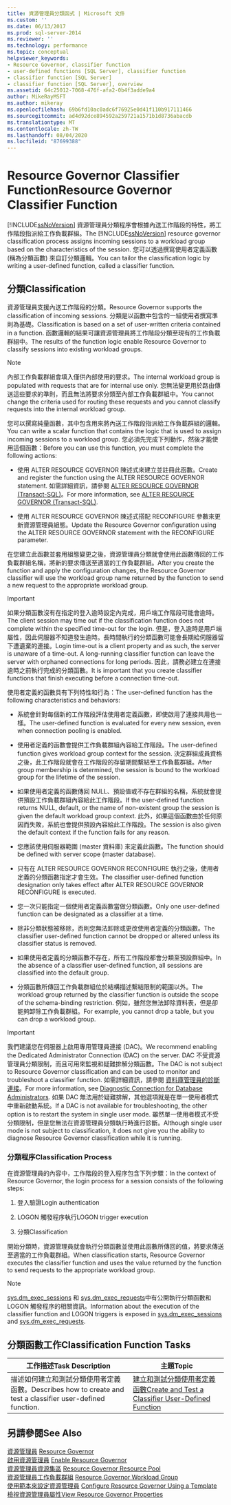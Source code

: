 ```yaml
---
title: 資源管理員分類函式 | Microsoft 文件
ms.custom: ''
ms.date: 06/13/2017
ms.prod: sql-server-2014
ms.reviewer: ''
ms.technology: performance
ms.topic: conceptual
helpviewer_keywords:
- Resource Governor, classifier function
- user-defined functions [SQL Server], classifier function
- classifier function [SQL Server]
- classifier function [SQL Server], overview
ms.assetid: 64c25012-7068-476f-afa2-0b4f3adde9a4
author: MikeRayMSFT
ms.author: mikeray
ms.openlocfilehash: 69b6fd10ac0adc6f76925e0d41f110b917111466
ms.sourcegitcommit: ad4d92dce894592a259721a1571b1d8736abacdb
ms.translationtype: MT
ms.contentlocale: zh-TW
ms.lasthandoff: 08/04/2020
ms.locfileid: "87699388"
---
```

# <a name="resource-governor-classifier-function"></a><span data-ttu-id="36d5a-102">Resource Governor Classifier Function</span><span class="sxs-lookup"><span data-stu-id="36d5a-102">Resource Governor Classifier Function</span></span>
  <span data-ttu-id="36d5a-103">[!INCLUDE[ssNoVersion](../../includes/ssnoversion-md.md)] 資源管理員分類程序會根據內送工作階段的特性，將工作階段指派給工作負載群組。</span><span class="sxs-lookup"><span data-stu-id="36d5a-103">The [!INCLUDE[ssNoVersion](../../includes/ssnoversion-md.md)] resource governor classification process assigns incoming sessions to a workload group based on the characteristics of the session.</span></span> <span data-ttu-id="36d5a-104">您可以透過撰寫使用者定義函數 (稱為分類函數) 來自訂分類邏輯。</span><span class="sxs-lookup"><span data-stu-id="36d5a-104">You can tailor the classification logic by writing a user-defined function, called a classifier function.</span></span>  
  
## <a name="classification"></a><span data-ttu-id="36d5a-105">分類</span><span class="sxs-lookup"><span data-stu-id="36d5a-105">Classification</span></span>  
 <span data-ttu-id="36d5a-106">資源管理員支援內送工作階段的分類。</span><span class="sxs-lookup"><span data-stu-id="36d5a-106">Resource Governor supports the classification of incoming sessions.</span></span> <span data-ttu-id="36d5a-107">分類是以函數中包含的一組使用者撰寫準則為基礎。</span><span class="sxs-lookup"><span data-stu-id="36d5a-107">Classification is based on a set of user-written criteria contained in a function.</span></span> <span data-ttu-id="36d5a-108">函數邏輯的結果可讓資源管理員將工作階段分類至現有的工作負載群組中。</span><span class="sxs-lookup"><span data-stu-id="36d5a-108">The results of the function logic enable Resource Governor to classify sessions into existing workload groups.</span></span>  
  
> [!NOTE]  
>  <span data-ttu-id="36d5a-109">內部工作負載群組會填入僅供內部使用的要求。</span><span class="sxs-lookup"><span data-stu-id="36d5a-109">The internal workload group is populated with requests that are for internal use only.</span></span> <span data-ttu-id="36d5a-110">您無法變更用於路由傳送這些要求的準則，而且無法將要求分類至內部工作負載群組中。</span><span class="sxs-lookup"><span data-stu-id="36d5a-110">You cannot change the criteria used for routing these requests and you cannot classify requests into the internal workload group.</span></span>  
  
 <span data-ttu-id="36d5a-111">您可以撰寫純量函數，其中包含用來將內送工作階段指派給工作負載群組的邏輯。</span><span class="sxs-lookup"><span data-stu-id="36d5a-111">You can write a scalar function that contains the logic that is used to assign incoming sessions to a workload group.</span></span> <span data-ttu-id="36d5a-112">您必須先完成下列動作，然後才能使用這個函數：</span><span class="sxs-lookup"><span data-stu-id="36d5a-112">Before you can use this function, you must complete the following actions:</span></span>  
  
-   <span data-ttu-id="36d5a-113">使用 ALTER RESOURCE GOVERNOR 陳述式來建立並註冊此函數。</span><span class="sxs-lookup"><span data-stu-id="36d5a-113">Create and register the function using the ALTER RESOURCE GOVERNOR statement.</span></span> <span data-ttu-id="36d5a-114">如需詳細資訊，請參閱 [ALTER RESOURCE GOVERNOR &#40;Transact-SQL&#41;](/sql/t-sql/statements/alter-resource-governor-transact-sql)。</span><span class="sxs-lookup"><span data-stu-id="36d5a-114">For more information, see [ALTER RESOURCE GOVERNOR &#40;Transact-SQL&#41;](/sql/t-sql/statements/alter-resource-governor-transact-sql).</span></span>  
  
-   <span data-ttu-id="36d5a-115">使用 ALTER RESOURCE GOVERNOR 陳述式搭配 RECONFIGURE 參數來更新資源管理員組態。</span><span class="sxs-lookup"><span data-stu-id="36d5a-115">Update the Resource Governor configuration using the ALTER RESOURCE GOVERNOR statement with the RECONFIGURE parameter.</span></span>  
  
 <span data-ttu-id="36d5a-116">在您建立此函數並套用組態變更之後，資源管理員分類就會使用此函數傳回的工作負載群組名稱，將新的要求傳送至適當的工作負載群組。</span><span class="sxs-lookup"><span data-stu-id="36d5a-116">After you create the function and apply the configuration changes, the Resource Governor classifier will use the workload group name returned by the function to send a new request to the appropriate workload group.</span></span>  
  
> [!IMPORTANT]  
>  <span data-ttu-id="36d5a-117">如果分類函數沒有在指定的登入逾時設定內完成，用戶端工作階段可能會逾時。</span><span class="sxs-lookup"><span data-stu-id="36d5a-117">The client session may time out if the classification function does not complete within the specified time-out for the login.</span></span> <span data-ttu-id="36d5a-118">但是，登入逾時是用戶端屬性，因此伺服器不知道發生逾時。長時間執行的分類函數可能會長期給伺服器留下遭遺棄的連接。</span><span class="sxs-lookup"><span data-stu-id="36d5a-118">Login time-out is a client property and as such, the server is unaware of a time-out. A long-running classifier function can leave the server with orphaned connections for long periods.</span></span> <span data-ttu-id="36d5a-119">因此，請務必建立在連接逾時之前執行完成的分類函數。</span><span class="sxs-lookup"><span data-stu-id="36d5a-119">It is important that you create classifier functions that finish executing before a connection time-out.</span></span>  
  
 <span data-ttu-id="36d5a-120">使用者定義的函數具有下列特性和行為：</span><span class="sxs-lookup"><span data-stu-id="36d5a-120">The user-defined function has the following characteristics and behaviors:</span></span>  
  
-   <span data-ttu-id="36d5a-121">系統會針對每個新的工作階段評估使用者定義函數，即使啟用了連接共用也一樣。</span><span class="sxs-lookup"><span data-stu-id="36d5a-121">The user-defined function is evaluated for every new session, even when connection pooling is enabled.</span></span>  
  
-   <span data-ttu-id="36d5a-122">使用者定義的函數會提供工作負載群組內容給工作階段。</span><span class="sxs-lookup"><span data-stu-id="36d5a-122">The user-defined function gives workload group context for the session.</span></span> <span data-ttu-id="36d5a-123">決定群組成員資格之後，此工作階段就會在工作階段的存留期間繫結至工作負載群組。</span><span class="sxs-lookup"><span data-stu-id="36d5a-123">After group membership is determined, the session is bound to the workload group for the lifetime of the session.</span></span>  
  
-   <span data-ttu-id="36d5a-124">如果使用者定義的函數傳回 NULL、預設值或不存在群組的名稱，系統就會提供預設工作負載群組內容給此工作階段。</span><span class="sxs-lookup"><span data-stu-id="36d5a-124">If the user-defined function returns NULL, default, or the name of non-existent group the session is given the default workload group context.</span></span> <span data-ttu-id="36d5a-125">此外，如果這個函數由於任何原因而失敗，系統也會提供預設內容給此工作階段。</span><span class="sxs-lookup"><span data-stu-id="36d5a-125">The session is also given the default context if the function fails for any reason.</span></span>  
  
-   <span data-ttu-id="36d5a-126">您應該使用伺服器範圍 (master 資料庫) 來定義此函數。</span><span class="sxs-lookup"><span data-stu-id="36d5a-126">The function should be defined with server scope (master database).</span></span>  
  
-   <span data-ttu-id="36d5a-127">只有在 ALTER RESOURCE GOVERNOR RECONFIGURE 執行之後，使用者定義的分類函數指定才會生效。</span><span class="sxs-lookup"><span data-stu-id="36d5a-127">The classifier user-defined function designation only takes effect after ALTER RESOURCE GOVERNOR RECONFIGURE is executed.</span></span>  
  
-   <span data-ttu-id="36d5a-128">您一次只能指定一個使用者定義函數當做分類函數。</span><span class="sxs-lookup"><span data-stu-id="36d5a-128">Only one user-defined function can be designated as a classifier at a time.</span></span>  
  
-   <span data-ttu-id="36d5a-129">除非分類狀態被移除，否則您無法卸除或更改使用者定義的分類函數。</span><span class="sxs-lookup"><span data-stu-id="36d5a-129">The classifier user-defined function cannot be dropped or altered unless its classifier status is removed.</span></span>  
  
-   <span data-ttu-id="36d5a-130">如果使用者定義的分類函數不存在，所有工作階段都會分類至預設群組中。</span><span class="sxs-lookup"><span data-stu-id="36d5a-130">In the absence of a classifier user-defined function, all sessions are classified into the default group.</span></span>  
  
-   <span data-ttu-id="36d5a-131">分類函數所傳回工作負載群組位於結構描述繫結限制的範圍以外。</span><span class="sxs-lookup"><span data-stu-id="36d5a-131">The workload group returned by the classifier function is outside the scope of the schema-binding restriction.</span></span> <span data-ttu-id="36d5a-132">例如，雖然您無法卸除資料表，但是卻能夠卸除工作負載群組。</span><span class="sxs-lookup"><span data-stu-id="36d5a-132">For example, you cannot drop a table, but you can drop a workload group.</span></span>  
  
> [!IMPORTANT]  
>  <span data-ttu-id="36d5a-133">我們建議您在伺服器上啟用專用管理員連接 (DAC)。</span><span class="sxs-lookup"><span data-stu-id="36d5a-133">We recommend enabling the Dedicated Administrator Connection (DAC) on the server.</span></span> <span data-ttu-id="36d5a-134">DAC 不受資源管理員分類限制，而且可用來監視和疑難排解分類函數。</span><span class="sxs-lookup"><span data-stu-id="36d5a-134">The DAC is not subject to Resource Governor classification and can be used to monitor and troubleshoot a classifier function.</span></span> <span data-ttu-id="36d5a-135">如需詳細資訊，請參閱 [資料庫管理員的診斷連接](../../database-engine/configure-windows/diagnostic-connection-for-database-administrators.md)。</span><span class="sxs-lookup"><span data-stu-id="36d5a-135">For more information, see [Diagnostic Connection for Database Administrators](../../database-engine/configure-windows/diagnostic-connection-for-database-administrators.md).</span></span> <span data-ttu-id="36d5a-136">如果 DAC 無法用於疑難排解，其他選項就是在單一使用者模式中重新啟動系統。</span><span class="sxs-lookup"><span data-stu-id="36d5a-136">If a DAC is not available for troubleshooting, the other option is to restart the system in single user mode.</span></span> <span data-ttu-id="36d5a-137">雖然單一使用者模式不受分類限制，但是您無法在資源管理員分類執行時進行診斷。</span><span class="sxs-lookup"><span data-stu-id="36d5a-137">Although single user mode is not subject to classification, it does not give you the ability to diagnose Resource Governor classification while it is running.</span></span>  
  
### <a name="classification-process"></a><span data-ttu-id="36d5a-138">分類程序</span><span class="sxs-lookup"><span data-stu-id="36d5a-138">Classification Process</span></span>  
 <span data-ttu-id="36d5a-139">在資源管理員的內容中，工作階段的登入程序包含下列步驟：</span><span class="sxs-lookup"><span data-stu-id="36d5a-139">In the context of Resource Governor, the login process for a session consists of the following steps:</span></span>  
  
1.  <span data-ttu-id="36d5a-140">登入驗證</span><span class="sxs-lookup"><span data-stu-id="36d5a-140">Login authentication</span></span>  
  
2.  <span data-ttu-id="36d5a-141">LOGON 觸發程序執行</span><span class="sxs-lookup"><span data-stu-id="36d5a-141">LOGON trigger execution</span></span>  
  
3.  <span data-ttu-id="36d5a-142">分類</span><span class="sxs-lookup"><span data-stu-id="36d5a-142">Classification</span></span>  
  
 <span data-ttu-id="36d5a-143">開始分類時，資源管理員就會執行分類函數並使用此函數所傳回的值，將要求傳送至適當的工作負載群組。</span><span class="sxs-lookup"><span data-stu-id="36d5a-143">When classification starts, Resource Governor executes the classifier function and uses the value returned by the function to send requests to the appropriate workload group.</span></span>  
  
> [!NOTE]  
>  <span data-ttu-id="36d5a-144">[sys.dm_exec_sessions](/sql/relational-databases/system-dynamic-management-views/sys-dm-exec-sessions-transact-sql) 和 [sys.dm_exec_requests](/sql/relational-databases/system-dynamic-management-views/sys-dm-exec-requests-transact-sql)中有公開執行分類函數和 LOGON 觸發程序的相關資訊。</span><span class="sxs-lookup"><span data-stu-id="36d5a-144">Information about the execution of the classifier function and LOGON triggers is exposed in [sys.dm_exec_sessions](/sql/relational-databases/system-dynamic-management-views/sys-dm-exec-sessions-transact-sql) and [sys.dm_exec_requests](/sql/relational-databases/system-dynamic-management-views/sys-dm-exec-requests-transact-sql).</span></span>  
  
## <a name="classification-function-tasks"></a><span data-ttu-id="36d5a-145">分類函數工作</span><span class="sxs-lookup"><span data-stu-id="36d5a-145">Classification Function Tasks</span></span>  
  
|<span data-ttu-id="36d5a-146">工作描述</span><span class="sxs-lookup"><span data-stu-id="36d5a-146">Task Description</span></span>|<span data-ttu-id="36d5a-147">主題</span><span class="sxs-lookup"><span data-stu-id="36d5a-147">Topic</span></span>|  
|----------------------|-----------|  
|<span data-ttu-id="36d5a-148">描述如何建立和測試分類使用者定義函數。</span><span class="sxs-lookup"><span data-stu-id="36d5a-148">Describes how to create and test a classifier user-defined function.</span></span>|[<span data-ttu-id="36d5a-149">建立和測試分類使用者定義函數</span><span class="sxs-lookup"><span data-stu-id="36d5a-149">Create and Test a Classifier User-Defined Function</span></span>](create-and-test-a-classifier-user-defined-function.md)|  
  
## <a name="see-also"></a><span data-ttu-id="36d5a-150">另請參閱</span><span class="sxs-lookup"><span data-stu-id="36d5a-150">See Also</span></span>  
 <span data-ttu-id="36d5a-151">[資源管理員](resource-governor.md) </span><span class="sxs-lookup"><span data-stu-id="36d5a-151">[Resource Governor](resource-governor.md) </span></span>  
 <span data-ttu-id="36d5a-152">[啟用資源管理員](enable-resource-governor.md) </span><span class="sxs-lookup"><span data-stu-id="36d5a-152">[Enable Resource Governor](enable-resource-governor.md) </span></span>  
 <span data-ttu-id="36d5a-153">[資源管理員資源集區](resource-governor-resource-pool.md) </span><span class="sxs-lookup"><span data-stu-id="36d5a-153">[Resource Governor Resource Pool](resource-governor-resource-pool.md) </span></span>  
 <span data-ttu-id="36d5a-154">[資源管理員工作負載群組](resource-governor-workload-group.md) </span><span class="sxs-lookup"><span data-stu-id="36d5a-154">[Resource Governor Workload Group](resource-governor-workload-group.md) </span></span>  
 <span data-ttu-id="36d5a-155">[使用範本來設定資源管理員](configure-resource-governor-using-a-template.md) </span><span class="sxs-lookup"><span data-stu-id="36d5a-155">[Configure Resource Governor Using a Template](configure-resource-governor-using-a-template.md) </span></span>  
 [<span data-ttu-id="36d5a-156">檢視資源管理員屬性</span><span class="sxs-lookup"><span data-stu-id="36d5a-156">View Resource Governor Properties</span></span>](view-resource-governor-properties.md)  
  
  
